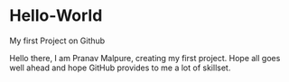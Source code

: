 # Hello-World
My first Project on Github

Hello there, I am Pranav Malpure, creating my first project. Hope all goes well ahead and hope GitHub provides to me a lot of skillset.
